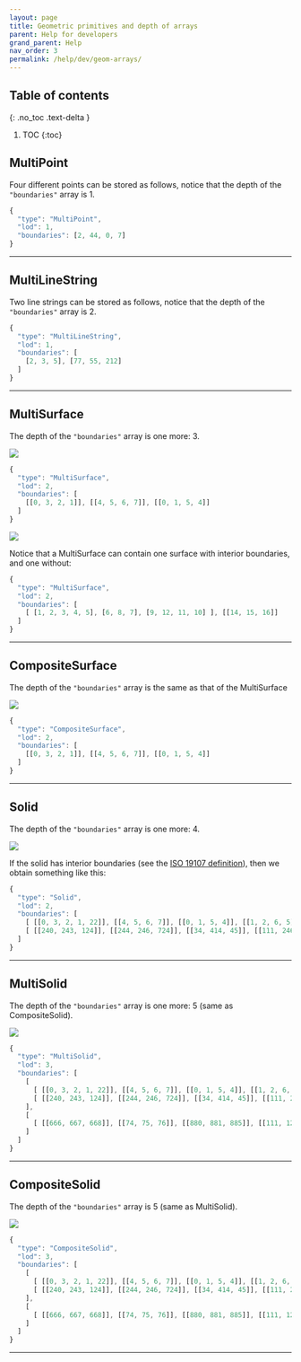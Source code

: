 ```yaml
---
layout: page
title: Geometric primitives and depth of arrays
parent: Help for developers
grand_parent: Help
nav_order: 3
permalink: /help/dev/geom-arrays/
---
```


## Table of contents
{: .no_toc .text-delta }

1. TOC
{:toc}


## MultiPoint

Four different points can be stored as follows, notice that the depth of the ``"boundaries"`` array is 1.

```javascript
{
  "type": "MultiPoint",
  "lod": 1,
  "boundaries": [2, 44, 0, 7]
}
```

---

## MultiLineString

Two line strings can be stored as follows,  notice that the depth of the ``"boundaries"`` array is 2.

```javascript
{
  "type": "MultiLineString",
  "lod": 1,
  "boundaries": [
    [2, 3, 5], [77, 55, 212]
  ]  
}
```

---

## MultiSurface

The depth of the ``"boundaries"`` array is one more: 3.

![](../files/ms.jpeg)

```javascript
{
  "type": "MultiSurface",
  "lod": 2,
  "boundaries": [
    [[0, 3, 2, 1]], [[4, 5, 6, 7]], [[0, 1, 5, 4]]
  ]
}
```

![](../files/msi.jpeg)

Notice that a MultiSurface can contain one surface with interior boundaries, and one without:

```javascript
{
  "type": "MultiSurface",
  "lod": 2,
  "boundaries": [
    [ [1, 2, 3, 4, 5], [6, 8, 7], [9, 12, 11, 10] ], [[14, 15, 16]]
  ]
}
```

---

## CompositeSurface

The depth of the ``"boundaries"`` array is the same as that of the MultiSurface

![](../files/cs.jpeg)

```javascript
{
  "type": "CompositeSurface",
  "lod": 2,
  "boundaries": [
    [[0, 3, 2, 1]], [[4, 5, 6, 7]], [[0, 1, 5, 4]]
  ]
}
```

---

## Solid

The depth of the ``"boundaries"`` array is one more: 4.

![](../files/sol.jpeg)

If the solid has interior boundaries (see the [ISO 19107 definition](http://geovalidation.bk.tudelft.nl/val3dity/docs/definitions/#solid)), then we obtain something like this:

```javascript
{
  "type": "Solid",
  "lod": 2,
  "boundaries": [
    [ [[0, 3, 2, 1, 22]], [[4, 5, 6, 7]], [[0, 1, 5, 4]], [[1, 2, 6, 5]] ], 
    [ [[240, 243, 124]], [[244, 246, 724]], [[34, 414, 45]], [[111, 246, 5]] ] 
  ]
}
```

---

## MultiSolid

The depth of the ``"boundaries"`` array is one more: 5 (same as CompositeSolid).

![](../files/msol.jpeg)

```javascript
{
  "type": "MultiSolid",
  "lod": 3,
  "boundaries": [
    [ 
      [ [[0, 3, 2, 1, 22]], [[4, 5, 6, 7]], [[0, 1, 5, 4]], [[1, 2, 6, 5]] ],
      [ [[240, 243, 124]], [[244, 246, 724]], [[34, 414, 45]], [[111, 246, 5]] ]
    ],
    [ 
      [ [[666, 667, 668]], [[74, 75, 76]], [[880, 881, 885]], [[111, 122, 226]] ] 
    ]    
  ]
}
```


---

## CompositeSolid

The depth of the ``"boundaries"`` array is 5 (same as MultiSolid).

![](../files/csol.jpeg)

```javascript
{
  "type": "CompositeSolid",
  "lod": 3,
  "boundaries": [
    [ 
      [ [[0, 3, 2, 1, 22]], [[4, 5, 6, 7]], [[0, 1, 5, 4]], [[1, 2, 6, 5]] ],
      [ [[240, 243, 124]], [[244, 246, 724]], [[34, 414, 45]], [[111, 246, 5]] ]
    ],
    [ 
      [ [[666, 667, 668]], [[74, 75, 76]], [[880, 881, 885]], [[111, 122, 226]] ] 
    ]    
  ]
}
```

---